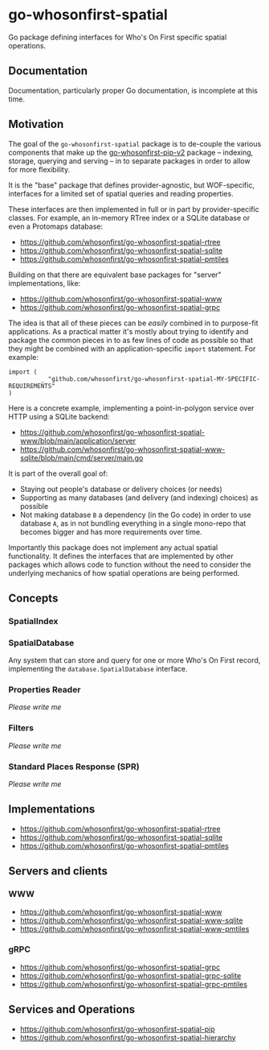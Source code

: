 # go-whosonfirst-spatial

Go package defining interfaces for Who's On First specific spatial operations.

## Documentation

Documentation, particularly proper Go documentation, is incomplete at this time.

## Motivation

The goal of the `go-whosonfirst-spatial` package is to de-couple the various components that make up the [go-whosonfirst-pip-v2](https://github.com/whosonfirst/go-whosonfirst-pip-v2) package – indexing, storage, querying and serving – in to separate packages in order to allow for more flexibility.

It is the "base" package that defines provider-agnostic, but WOF-specific, interfaces for a limited set of spatial queries and reading properties.

These interfaces are then implemented in full or in part by provider-specific classes. For example, an in-memory RTree index or a SQLite database or even a Protomaps database:

* https://github.com/whosonfirst/go-whosonfirst-spatial-rtree
* https://github.com/whosonfirst/go-whosonfirst-spatial-sqlite
* https://github.com/whosonfirst/go-whosonfirst-spatial-pmtiles

Building on that there are equivalent base packages for "server" implementations, like:

* https://github.com/whosonfirst/go-whosonfirst-spatial-www
* https://github.com/whosonfirst/go-whosonfirst-spatial-grpc

The idea is that all of these pieces can be _easily_ combined in to purpose-fit applications.  As a practical matter it's mostly about trying to identify and package the common pieces in to as few lines of code as possible so that they might be combined with an application-specific `import` statement. For example:

```
import (
         _ "github.com/whosonfirst/go-whosonfirst-spatial-MY-SPECIFIC-REQUIREMENTS"
)
```

Here is a concrete example, implementing a point-in-polygon service over HTTP using a SQLite backend:

* https://github.com/whosonfirst/go-whosonfirst-spatial-www/blob/main/application/server
* https://github.com/whosonfirst/go-whosonfirst-spatial-www-sqlite/blob/main/cmd/server/main.go

It is part of the overall goal of:

* Staying out people's database or delivery choices (or needs)
* Supporting as many databases (and delivery (and indexing) choices) as possible
* Not making database `B` a dependency (in the Go code) in order to use database `A`, as in not bundling everything in a single mono-repo that becomes bigger and has more requirements over time.

Importantly this package does not implement any actual spatial functionality. It defines the interfaces that are implemented by other packages which allows code to function without the need to consider the underlying mechanics of how spatial operations are being performed.

## Concepts

### SpatialIndex


### SpatialDatabase

Any system that can store and query for one or more Who's On First record, implementing the `database.SpatialDatabase` interface.

### Properties Reader

_Please write me_

### Filters

_Please write me_

### Standard Places Response (SPR)

_Please write me_

## Implementations

* https://github.com/whosonfirst/go-whosonfirst-spatial-rtree
* https://github.com/whosonfirst/go-whosonfirst-spatial-sqlite
* https://github.com/whosonfirst/go-whosonfirst-spatial-pmtiles

## Servers and clients

### WWW

* https://github.com/whosonfirst/go-whosonfirst-spatial-www
* https://github.com/whosonfirst/go-whosonfirst-spatial-www-sqlite
* https://github.com/whosonfirst/go-whosonfirst-spatial-www-pmtiles

### gRPC

* https://github.com/whosonfirst/go-whosonfirst-spatial-grpc
* https://github.com/whosonfirst/go-whosonfirst-spatial-grpc-sqlite
* https://github.com/whosonfirst/go-whosonfirst-spatial-grpc-pmtiles

## Services and Operations

* https://github.com/whosonfirst/go-whosonfirst-spatial-pip
* https://github.com/whosonfirst/go-whosonfirst-spatial-hierarchy